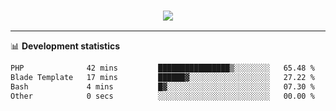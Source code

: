 <h3 align="center">
  <a href="https://github.com/hwalker928">
      <img src="https://github-profile-trophy.vercel.app/?username=hwalker928&no-bg=true&no-frame=true">
  </a>
</h3>


<hr>

📊 **Development statistics**

<!--START_SECTION:waka-->

```txt
PHP              42 mins         ████████████████▒░░░░░░░░   65.48 %
Blade Template   17 mins         ██████▓░░░░░░░░░░░░░░░░░░   27.22 %
Bash             4 mins          █▓░░░░░░░░░░░░░░░░░░░░░░░   07.30 %
Other            0 secs          ░░░░░░░░░░░░░░░░░░░░░░░░░   00.00 %
```

<!--END_SECTION:waka-->
